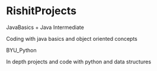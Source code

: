 # RishitProjects

JavaBasics + Java Intermediate

Coding with java basics and object oriented concepts

BYU_Python

In depth projects and code with python and data structures
